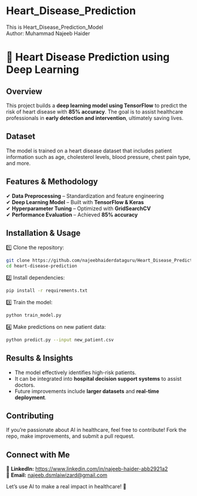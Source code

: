 # Heart_Disease_Prediction
This is Heart_Disease_Prediction_Model
<br>
Author: Muhammad Najeeb Haider

# 🏥 Heart Disease Prediction using Deep Learning  

## **Overview**  
This project builds a **deep learning model using TensorFlow** to predict the risk of heart disease with **85% accuracy**. The goal is to assist healthcare professionals in **early detection and intervention**, ultimately saving lives.  

## **Dataset**  
The model is trained on a heart disease dataset that includes patient information such as age, cholesterol levels, blood pressure, chest pain type, and more.  

## **Features & Methodology**  
✔ **Data Preprocessing** – Standardization and feature engineering  
✔ **Deep Learning Model** – Built with **TensorFlow & Keras**  
✔ **Hyperparameter Tuning** – Optimized with **GridSearchCV**  
✔ **Performance Evaluation** – Achieved **85% accuracy**  

## **Installation & Usage**  
1️⃣ Clone the repository:  
```bash
git clone https://github.com/najeebhaiderdataguru/Heart_Disease_Prediction.git
cd heart-disease-prediction
```
2️⃣ Install dependencies:  
```bash
pip install -r requirements.txt
```
3️⃣ Train the model:  
```bash
python train_model.py
```
4️⃣ Make predictions on new patient data:  
```bash
python predict.py --input new_patient.csv
```

## **Results & Insights**  
- The model effectively identifies high-risk patients.  
- It can be integrated into **hospital decision support systems** to assist doctors.  
- Future improvements include **larger datasets** and **real-time deployment**.  

## **Contributing**  
If you’re passionate about AI in healthcare, feel free to contribute! Fork the repo, make improvements, and submit a pull request.  

## **Connect with Me**  
🔗 **LinkedIn:** https://www.linkedin.com/in/najeeb-haider-abb2921a2  
📧 **Email:** najeeb.dsmlaiwizard@gmail.com  

Let’s use AI to make a real impact in healthcare! 🚀  
